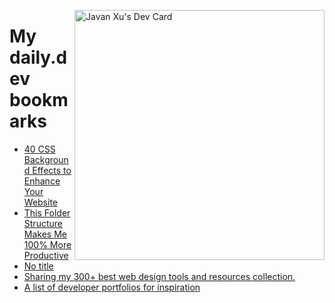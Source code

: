 
<a href="https://app.daily.dev/JavanXU"><img align="right" src="https://api.daily.dev/devcards/e45a150971844cd6959a94bb94e861ea.png?r=quw" width="400" alt="Javan Xu's Dev Card"/></a>

# My daily.dev bookmarks
<!-- daily.dev BOOKMARKS:START -->
- [40 CSS Background Effects to Enhance Your Website](https://app.daily.dev/posts/noxDENTnI?utm_source=rss&utm_medium=bookmarks&utm_campaign=6ueXw3FRNQzpNtewCDbI6)
- [This Folder Structure Makes Me 100% More Productive](https://app.daily.dev/posts/ZfaRUgPKm?utm_source=rss&utm_medium=bookmarks&utm_campaign=6ueXw3FRNQzpNtewCDbI6)
- [No title](https://app.daily.dev/posts/VPxFqRVgP?utm_source=rss&utm_medium=bookmarks&utm_campaign=6ueXw3FRNQzpNtewCDbI6)
- [Sharing my 300+ best web design tools and resources collection.](https://app.daily.dev/posts/h8twgAv4c?utm_source=rss&utm_medium=bookmarks&utm_campaign=6ueXw3FRNQzpNtewCDbI6)
- [A list of developer portfolios for inspiration](https://app.daily.dev/posts/HSkuRvpZN?utm_source=rss&utm_medium=bookmarks&utm_campaign=6ueXw3FRNQzpNtewCDbI6)
<!-- daily.dev BOOKMARKS:END -->
